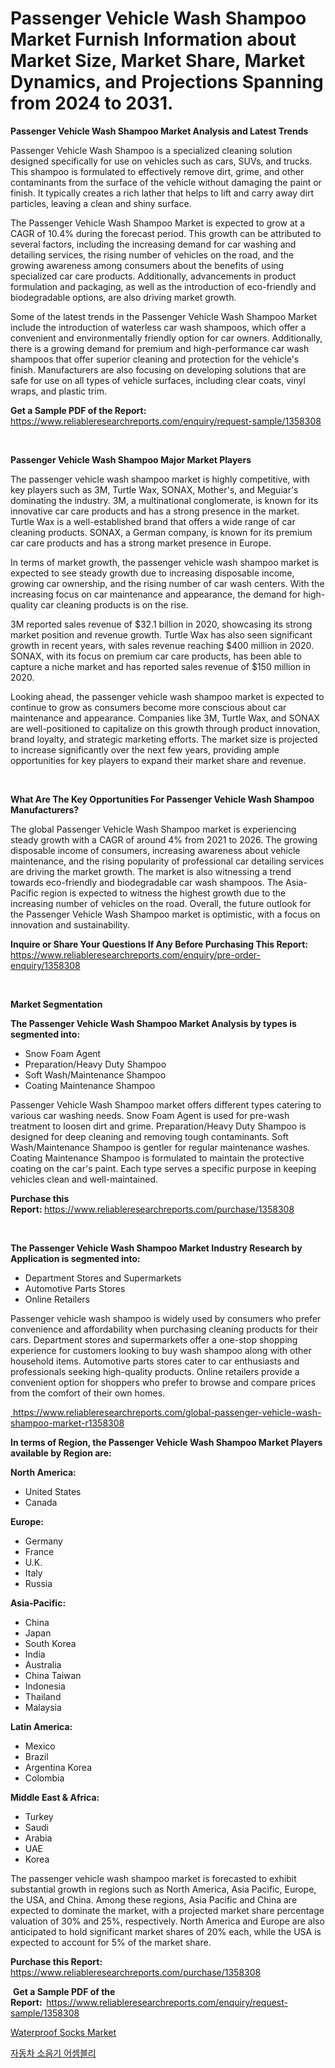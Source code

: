 <p><h1>Passenger Vehicle Wash Shampoo Market Furnish Information about Market Size, Market Share, Market Dynamics, and Projections Spanning from 2024 to 2031.</h1></p><p><strong>Passenger Vehicle Wash Shampoo Market Analysis and Latest Trends</strong></p>
<p><p>Passenger Vehicle Wash Shampoo is a specialized cleaning solution designed specifically for use on vehicles such as cars, SUVs, and trucks. This shampoo is formulated to effectively remove dirt, grime, and other contaminants from the surface of the vehicle without damaging the paint or finish. It typically creates a rich lather that helps to lift and carry away dirt particles, leaving a clean and shiny surface.</p><p>The Passenger Vehicle Wash Shampoo Market is expected to grow at a CAGR of 10.4% during the forecast period. This growth can be attributed to several factors, including the increasing demand for car washing and detailing services, the rising number of vehicles on the road, and the growing awareness among consumers about the benefits of using specialized car care products. Additionally, advancements in product formulation and packaging, as well as the introduction of eco-friendly and biodegradable options, are also driving market growth.</p><p>Some of the latest trends in the Passenger Vehicle Wash Shampoo Market include the introduction of waterless car wash shampoos, which offer a convenient and environmentally friendly option for car owners. Additionally, there is a growing demand for premium and high-performance car wash shampoos that offer superior cleaning and protection for the vehicle's finish. Manufacturers are also focusing on developing solutions that are safe for use on all types of vehicle surfaces, including clear coats, vinyl wraps, and plastic trim.</p></p>
<p><strong>Get a Sample PDF of the Report:&nbsp;</strong> <a href="https://www.reliableresearchreports.com/enquiry/request-sample/1358308">https://www.reliableresearchreports.com/enquiry/request-sample/1358308</a></p>
<p>&nbsp;</p>
<p><strong>Passenger Vehicle Wash Shampoo Major Market Players</strong></p>
<p><p>The passenger vehicle wash shampoo market is highly competitive, with key players such as 3M, Turtle Wax, SONAX, Mother's, and Meguiar's dominating the industry. 3M, a multinational conglomerate, is known for its innovative car care products and has a strong presence in the market. Turtle Wax is a well-established brand that offers a wide range of car cleaning products. SONAX, a German company, is known for its premium car care products and has a strong market presence in Europe.</p><p>In terms of market growth, the passenger vehicle wash shampoo market is expected to see steady growth due to increasing disposable income, growing car ownership, and the rising number of car wash centers. With the increasing focus on car maintenance and appearance, the demand for high-quality car cleaning products is on the rise.</p><p>3M reported sales revenue of $32.1 billion in 2020, showcasing its strong market position and revenue growth. Turtle Wax has also seen significant growth in recent years, with sales revenue reaching $400 million in 2020. SONAX, with its focus on premium car care products, has been able to capture a niche market and has reported sales revenue of $150 million in 2020.</p><p>Looking ahead, the passenger vehicle wash shampoo market is expected to continue to grow as consumers become more conscious about car maintenance and appearance. Companies like 3M, Turtle Wax, and SONAX are well-positioned to capitalize on this growth through product innovation, brand loyalty, and strategic marketing efforts. The market size is projected to increase significantly over the next few years, providing ample opportunities for key players to expand their market share and revenue.</p></p>
<p>&nbsp;</p>
<p><strong>What Are The Key Opportunities For Passenger Vehicle Wash Shampoo Manufacturers?</strong></p>
<p><p>The global Passenger Vehicle Wash Shampoo market is experiencing steady growth with a CAGR of around 4% from 2021 to 2026. The growing disposable income of consumers, increasing awareness about vehicle maintenance, and the rising popularity of professional car detailing services are driving the market growth. The market is also witnessing a trend towards eco-friendly and biodegradable car wash shampoos. The Asia-Pacific region is expected to witness the highest growth due to the increasing number of vehicles on the road. Overall, the future outlook for the Passenger Vehicle Wash Shampoo market is optimistic, with a focus on innovation and sustainability.</p></p>
<p><strong>Inquire or Share Your Questions If Any Before Purchasing This Report:</strong> <a href="https://www.reliableresearchreports.com/enquiry/pre-order-enquiry/1358308">https://www.reliableresearchreports.com/enquiry/pre-order-enquiry/1358308</a></p>
<p>&nbsp;</p>
<p><strong>Market Segmentation</strong></p>
<p><strong>The Passenger Vehicle Wash Shampoo Market Analysis by types is segmented into:</strong></p>
<p><ul><li>Snow Foam Agent</li><li>Preparation/Heavy Duty Shampoo</li><li>Soft Wash/Maintenance Shampoo</li><li>Coating Maintenance Shampoo</li></ul></p>
<p><p>Passenger Vehicle Wash Shampoo market offers different types catering to various car washing needs. Snow Foam Agent is used for pre-wash treatment to loosen dirt and grime. Preparation/Heavy Duty Shampoo is designed for deep cleaning and removing tough contaminants. Soft Wash/Maintenance Shampoo is gentler for regular maintenance washes. Coating Maintenance Shampoo is formulated to maintain the protective coating on the car's paint. Each type serves a specific purpose in keeping vehicles clean and well-maintained.</p></p>
<p><strong>Purchase this Report:&nbsp;</strong><a href="https://www.reliableresearchreports.com/purchase/1358308">https://www.reliableresearchreports.com/purchase/1358308</a></p>
<p>&nbsp;</p>
<p><strong>The Passenger Vehicle Wash Shampoo Market Industry Research by Application is segmented into:</strong></p>
<p><ul><li>Department Stores and Supermarkets</li><li>Automotive Parts Stores</li><li>Online Retailers</li></ul></p>
<p><p>Passenger vehicle wash shampoo is widely used by consumers who prefer convenience and affordability when purchasing cleaning products for their cars. Department stores and supermarkets offer a one-stop shopping experience for customers looking to buy wash shampoo along with other household items. Automotive parts stores cater to car enthusiasts and professionals seeking high-quality products. Online retailers provide a convenient option for shoppers who prefer to browse and compare prices from the comfort of their own homes.</p></p>
<p><a href="https://www.reliableresearchreports.com/global-passenger-vehicle-wash-shampoo-market-r1358308">&nbsp;https://www.reliableresearchreports.com/global-passenger-vehicle-wash-shampoo-market-r1358308</a></p>
<p><strong>In terms of Region, the Passenger Vehicle Wash Shampoo Market Players available by Region are:</strong></p>
<p>
    <p> <strong> North America: </strong>
        <ul>
            <li>United States</li>
            <li>Canada</li>
        </ul>
        </p> 
    <p> <strong> Europe: </strong>
        <ul>
            <li>Germany</li>
            <li>France</li>
            <li>U.K.</li>
            <li>Italy</li>
            <li>Russia</li>
        </ul>
        </p> 
    <p> <strong> Asia-Pacific: </strong>
        <ul>
            <li>China</li>
            <li>Japan</li>
            <li>South Korea</li>
            <li>India</li>
            <li>Australia</li>
            <li>China Taiwan</li>
            <li>Indonesia</li>
            <li>Thailand</li>
            <li>Malaysia</li>
        </ul>
        </p> 
    <p> <strong> Latin America: </strong>
        <ul>
            <li>Mexico</li>
            <li>Brazil</li>
            <li>Argentina Korea</li>
            <li>Colombia</li>
        </ul>
        </p> 
    <p> <strong> Middle East & Africa: </strong>
        <ul>
            <li>Turkey</li>
            <li>Saudi</li>
            <li>Arabia</li>
            <li>UAE</li>
            <li>Korea</li>
        </ul>
    </p>
    </p>
<p><p>The passenger vehicle wash shampoo market is forecasted to exhibit substantial growth in regions such as North America, Asia Pacific, Europe, the USA, and China. Among these regions, Asia Pacific and China are expected to dominate the market, with a projected market share percentage valuation of 30% and 25%, respectively. North America and Europe are also anticipated to hold significant market shares of 20% each, while the USA is expected to account for 5% of the market share.</p></p>
<p><strong>Purchase this Report: </strong><a href="https://www.reliableresearchreports.com/purchase/1358308">https://www.reliableresearchreports.com/purchase/1358308</a></p>
<p>&nbsp;<strong>Get a Sample PDF of the Report:&nbsp;&nbsp;</strong><a href="https://www.reliableresearchreports.com/enquiry/request-sample/1358308">https://www.reliableresearchreports.com/enquiry/request-sample/1358308</a></p>
<p><strong></strong></p>
<p><p><a href="https://view.publitas.com/reportprime-1/global-waterproof-socks-market-opportunities-and-forecast-for-period-from-2024-to-2031/">Waterproof Socks Market</a></p><p><a href="https://github.com/solomonbode85/Market-Research-Report-List-1/blob/main/9555958114478.md">자동차 소음기 어셈블리</a></p></p>
